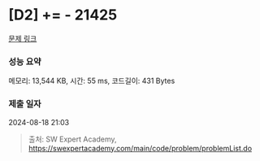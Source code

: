 # [D2] += - 21425 

[문제 링크](https://swexpertacademy.com/main/code/problem/problemDetail.do?contestProbId=AZD8K_UayDoDFAVs) 

### 성능 요약

메모리: 13,544 KB, 시간: 55 ms, 코드길이: 431 Bytes

### 제출 일자

2024-08-18 21:03



> 출처: SW Expert Academy, https://swexpertacademy.com/main/code/problem/problemList.do